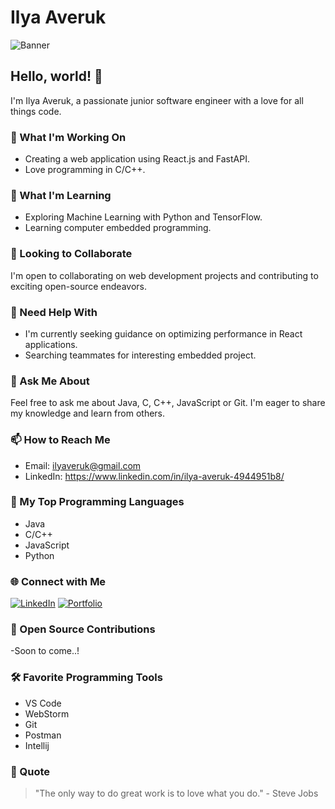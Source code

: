 # Ilya Averuk

![Banner]("demo")

## Hello, world! 👋

I'm Ilya Averuk, a passionate junior software engineer with a love for all things code.

### 🔭 What I'm Working On

- Creating a web application using React.js and FastAPI.
- Love programming in C/C++.

### 🌱 What I'm Learning

- Exploring Machine Learning with Python and TensorFlow.
- Learning computer embedded programming.

### 👯 Looking to Collaborate

I'm open to collaborating on web development projects and contributing to exciting open-source endeavors.

### 🤔 Need Help With

- I'm currently seeking guidance on optimizing performance in React applications.
- Searching teammates for interesting embedded project. 
  

### 💬 Ask Me About

Feel free to ask me about Java, C, C++, JavaScript or Git. I'm eager to share my knowledge and learn from others.

### 📫 How to Reach Me

- Email: ilyaveruk@gmail.com
- LinkedIn: https://www.linkedin.com/in/ilya-averuk-4944951b8/


### 🚀 My Top Programming Languages

- Java
- C/C++ 
- JavaScript
- Python

### 🌐 Connect with Me

[![LinkedIn](https://img.shields.io/badge/-LinkedIn-0077B5?style=flat-square&logo=linkedin&logoColor=white)](https://www.linkedin.com/in/ilya-averuk-4944951b8/)
[![Portfolio](https://img.shields.io/badge/-Portfolio-E34F26?style=flat-square&logo=firefox&logoColor=white)](https://ai-portfolio-ilyaveruk.vercel.app/)

### 🌟 Open Source Contributions

-Soon to come..!

### 🛠️ Favorite Programming Tools

- VS Code
- WebStorm 
- Git
- Postman
- Intellij

### 🌈 Quote

> "The only way to do great work is to love what you do." - Steve Jobs

